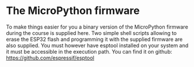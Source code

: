 # The MicroPython firmware
To make things easier for you a binary version of the MicroPython firmware
during the course is supplied here. Two simple shell scripts allowing to
erase the ESP32 flash and programming it with the supplied firmware are
also supplied. You must however have esptool installed on your system and it must be accessible in the execution path. You can
find it on github: https://github.com/espressif/esptool

